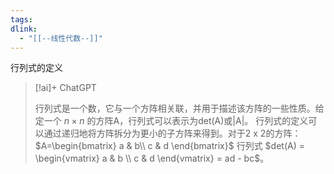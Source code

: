 ```yaml
---
tags: 
dlink:
  - "[[--线性代数--]]"
---
```

行列式的定义
> [!ai]+ ChatGPT
>
> 行列式是一个数，它与一个方阵相关联，并用于描述该方阵的一些性质。给定一个 $n \times n$ 的方阵A，行列式可以表示为det(A)或|A|。
> 行列式的定义可以通过递归地将方阵拆分为更小的子方阵来得到。对于2 x 2的方阵：
> $A=\begin{bmatrix}
   a & b\\
   c & d
\end{bmatrix}$
> 行列式 $det(A) = 
> \begin{vmatrix}
> a & b \\ 
> c & d  
> \end{vmatrix} = ad - bc$。



